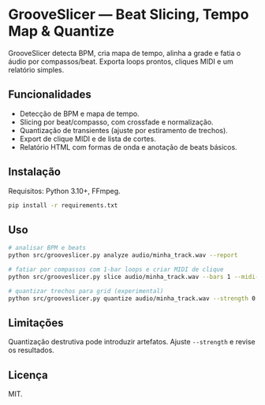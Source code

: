 # GrooveSlicer — Beat Slicing, Tempo Map & Quantize

GrooveSlicer detecta BPM, cria mapa de tempo, alinha a grade e fatia o áudio por compassos/beat. Exporta loops prontos, cliques MIDI e um relatório simples.

## Funcionalidades
- Detecção de BPM e mapa de tempo.
- Slicing por beat/compasso, com crossfade e normalização.
- Quantização de transientes (ajuste por estiramento de trechos).
- Export de clique MIDI e de lista de cortes.
- Relatório HTML com formas de onda e anotação de beats básicos.

## Instalação
Requisitos: Python 3.10+, FFmpeg.
```bash
pip install -r requirements.txt
```

## Uso
```bash
# analisar BPM e beats
python src/grooveslicer.py analyze audio/minha_track.wav --report

# fatiar por compassos com 1-bar loops e criar MIDI de clique
python src/grooveslicer.py slice audio/minha_track.wav --bars 1 --midi-click --out slices

# quantizar trechos para grid (experimental)
python src/grooveslicer.py quantize audio/minha_track.wav --strength 0.5 --out quantized.wav
```

## Limitações
Quantização destrutiva pode introduzir artefatos. Ajuste `--strength` e revise os resultados.

## Licença
MIT.
